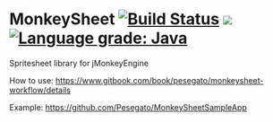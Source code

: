 # MonkeySheet [![Build Status](https://travis-ci.org/Pesegato/MonkeySheet.svg?branch=master)](https://travis-ci.org/Pesegato/MonkeySheet) [![](https://jitpack.io/v/Pesegato/MonkeySheet.svg)](https://jitpack.io/#Pesegato/MonkeySheet) [![Language grade: Java](https://img.shields.io/lgtm/grade/java/g/Pesegato/MonkeySheet.svg?logo=lgtm&logoWidth=18)](https://lgtm.com/projects/g/Pesegato/MonkeySheet/context:java)
Spritesheet library for jMonkeyEngine

How to use: https://www.gitbook.com/book/pesegato/monkeysheet-workflow/details

Example: https://github.com/Pesegato/MonkeySheetSampleApp
